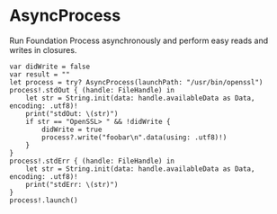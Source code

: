 # AsyncProcess
Run Foundation Process asynchronously and perform easy reads and writes in closures.

```
var didWrite = false
var result = ""
let process = try? AsyncProcess(launchPath: "/usr/bin/openssl")
process!.stdOut { (handle: FileHandle) in
    let str = String.init(data: handle.availableData as Data, encoding: .utf8)!
    print("stdOut: \(str)")
    if str == "OpenSSL> " && !didWrite {
        didWrite = true
        process?.write("foobar\n".data(using: .utf8)!)
    }
}
process!.stdErr { (handle: FileHandle) in
    let str = String.init(data: handle.availableData as Data, encoding: .utf8)!
    print("stdErr: \(str)")
}
process!.launch()
```